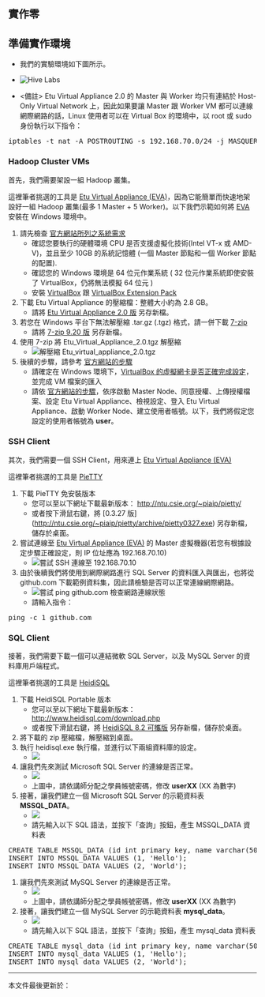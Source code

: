 ## 實作零

## 準備實作環境

* 我們的實驗環境如下圖所示。
* ![Hive Labs](images/hive_labs.png)

* <備註> Etu Virtual Appliance 2.0 的 Master 與 Worker 均只有連結於 Host-Only Virtual Network 上，因此如果要讓 Master 跟 Worker VM 都可以連線網際網路的話，Linux 使用者可以在 Virtual Box 的環境中，以 root 或 sudo 身份執行以下指令：
<pre>
iptables -t nat -A POSTROUTING -s 192.168.70.0/24 -j MASQUERADE
</pre>

### Hadoop Cluster VMs

首先，我們需要架設一組 Hadoop 叢集。

這裡筆者挑選的工具是 [Etu Virtual Appliance (EVA)](http://www.etusolution.com/index.php/tw/download/eva/eva-installation-tw)，因為它能簡單而快速地架設好一組 Hadoop 叢集(最多 1 Master + 5 Worker)。以下我們示範如何將 [EVA](http://www.etusolution.com/index.php/tw/download/eva/eva-installation-tw) 安裝在 Windows 環境中。

 1. 請先檢查 [官方網站所列之系統需求](http://www.etusolution.com/index.php/tw/download/eva/eva-download-tw)
    * 確認您要執行的硬體環境 CPU 是否支援虛擬化技術(Intel VT-x 或 AMD-V)，並且至少 10GB 的系統記憶體 (一個 Master 節點和一個 Worker 節點的配置).
    * 確認您的 Windows 環境是 64 位元作業系統 ( 32 位元作業系統即使安裝了 VirtualBox，仍將無法模擬 64 位元 )
    * 安裝 [VirtualBox](https://www.virtualbox.org/wiki/Downloads) 跟 [VirtualBox Extension Pack](https://www.virtualbox.org/wiki/Downloads)
 1. 下載 Etu Virtual Appliance 的壓縮檔：整體大小約為 2.8 GB。
    * 請將 [Etu Virtual Appliance 2.0 版](http://bit.ly/EVA_20) 另存新檔。
 1. 若您在 Windows 平台下無法解壓縮 .tar.gz (.tgz) 格式，請一併下載 [7-zip](http://www.7-zip.org/)
    * 請將 [7-zip 9.20 版](http://downloads.sourceforge.net/sevenzip/7z920.exe) 另存新檔。
 1. 使用 7-zip 將 Etu_Virtual_Appliance_2.0.tgz 解壓縮
    * ![解壓縮 Etu_virtual_appliance_2.0.tgz](images/unzip_EVA_20.png)
 1. 後續的步驟，請參考 [官方網站的步驟](http://www.etusolution.com/index.php/tw/download/eva/eva-installation-tw)
    * 請確定在 Windows 環境下，[VirtualBox 的虛擬網卡是否正確完成設定](http://www.etusolution.com/index.php/tw/download/eva/eva-installation-tw#windows)，並完成 VM 檔案的匯入 
    * 請依 [官方網站的步驟](http://www.etusolution.com/index.php/tw/download/eva/eva-configuration-tw)，依序啟動 Master Node、同意授權、上傳授權檔案、設定 Etu Virtual Appliance、檢視設定、登入 Etu Virtual Appliance、啟動 Worker Node、建立使用者帳號。以下，我們將假定您設定的使用者帳號為 **user**。

### SSH Client

其次，我們需要一個 SSH Client，用來連上 [Etu Virtual Appliance (EVA)](http://www.etusolution.com/index.php/tw/download/eva/eva-installation-tw)

這裡筆者挑選的工具是 [PieTTY](http://ntu.csie.org/~piaip/pietty/)

1. 下載 PieTTY 免安裝版本
    * 您可以至以下網址下載最新版本： http://ntu.csie.org/~piaip/pietty/
    * 或者按下滑鼠右鍵，將 [0.3.27 版] (http://ntu.csie.org/~piaip/pietty/archive/pietty0327.exe) 另存新檔，儲存於桌面。
1. 嘗試連線至 [Etu Virtual Appliance (EVA)](http://www.etusolution.com/index.php/tw/download/eva/eva-overview-tw) 的 Master 虛擬機器(若您有根據設定步驟正確設定，則 IP 位址應為 192.168.70.10)
    * ![嘗試 SSH 連線至 192.168.70.10](images/PieTTY.png)
1. 由於後續我們將使用到網際網路進行 SQL Server 的資料匯入與匯出，也將從 github.com 下載範例資料集，因此請檢驗是否可以正常連線網際網路。
    * ![嘗試 ping github.com 檢查網路連線狀態](images/Check_Internet.png)
    * 請輸入指令： 
<pre>ping -c 1 github.com</pre>

### SQL Client

接著，我們需要下載一個可以連結微軟 SQL Server，以及 MySQL Server 的資料庫用戶端程式。

這裡筆者挑選的工具是 [HeidiSQL](http://www.heidisql.com/)

1. 下載 HeidiSQL Portable 版本
    * 您可以至以下網址下載最新版本： http://www.heidisql.com/download.php
    * 或者按下滑鼠右鍵，將 [HeidiSQL 8.2 可攜版](http://www.heidisql.com/downloads/HeidiSQL_8.2_Portable.zip) 另存新檔，儲存於桌面。
1. 將下載的 zip 壓縮檔，解壓縮到桌面。
1. 執行 heidisql.exe 執行檔，並進行以下兩組資料庫的設定。
    * ![](images/HeidiSQL_8.2_1.png)
1. 讓我們先來測試 Microsoft SQL Server 的連線是否正常。
    * ![](images/HeidiSQL_MSSQL.png)
    * 上圖中，請依講師分配之學員帳號密碼，修改 **userXX** (XX 為數字)
1. 接著，讓我們建立一個 Microsoft SQL Server 的示範資料表 **MSSQL_DATA**。
    * ![](images/HeidiSQL_New_MSSQL_DATA.png)
    * 請先輸入以下 SQL 語法，並按下「查詢」按鈕，產生 MSSQL_DATA 資料表
<pre>
CREATE TABLE MSSQL_DATA (id int primary key, name varchar(50));
INSERT INTO MSSQL_DATA VALUES (1, 'Hello');
INSERT INTO MSSQL_DATA VALUES (2, 'World');
</pre>
1. 讓我們先來測試 MySQL Server 的連線是否正常。
    * ![](images/HeidiSQL_MySQL.png)
    * 上圖中，請依講師分配之學員帳號密碼，修改 **userXX** (XX 為數字)
1. 接著，讓我們建立一個 MySQL Server 的示範資料表 **mysql_data**。
    * ![](images/HeidiSQL_New_mysql_data.png)
    * 請先輸入以下 SQL 語法，並按下「查詢」按鈕，產生 mysql_data 資料表
<pre>
CREATE TABLE mysql_data (id int primary key, name varchar(50));
INSERT INTO mysql_data VALUES (1, 'Hello');
INSERT INTO mysql_data VALUES (2, 'World');
</pre>

--------------------
本文件最後更新於：<script>document.write(document.lastModified);</script>
